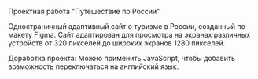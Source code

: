 Проектная работа "Путешествие по России"

Одностраничный адаптивный сайт о туризме в России, созданный по макету Figma. Сайт адаптирован для просмотра на экранах различных устройств от 320 пикселей до широких экранов 1280 пикселей.

Доработка проекта:
Можно применить JavaScript, чтобы добавить возможность переключаться на английский язык. 